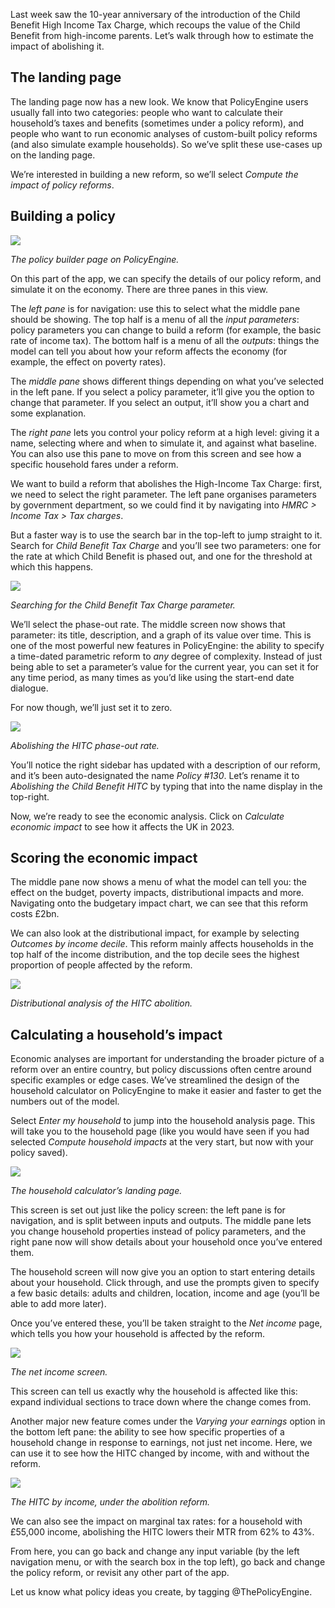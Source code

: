Last week saw the 10-year anniversary of the introduction of the Child Benefit High Income Tax Charge, which recoups the value of the Child Benefit from high-income parents. Let’s walk through how to estimate the impact of abolishing it.

## The landing page

The landing page now has a new look. We know that PolicyEngine users usually fall into two categories: people who want to calculate their household’s taxes and benefits (sometimes under a policy reform), and people who want to run economic analyses of custom-built policy reforms (and also simulate example households). So we’ve split these use-cases up on the landing page.

We’re interested in building a new reform, so we’ll select _Compute the impact of policy reforms_.

## Building a policy

![](https://cdn-images-1.medium.com/max/2000/0*4JH9dNcZ-PG3uQfT)

_The policy builder page on PolicyEngine._

On this part of the app, we can specify the details of our policy reform, and simulate it on the economy. There are three panes in this view.

The _left pane_ is for navigation: use this to select what the middle pane should be showing. The top half is a menu of all the _input parameters_: policy parameters you can change to build a reform (for example, the basic rate of income tax). The bottom half is a menu of all the _outputs_: things the model can tell you about how your reform affects the economy (for example, the effect on poverty rates).

The _middle pane_ shows different things depending on what you’ve selected in the left pane. If you select a policy parameter, it’ll give you the option to change that parameter. If you select an output, it’ll show you a chart and some explanation.

The _right pane_ lets you control your policy reform at a high level: giving it a name, selecting where and when to simulate it, and against what baseline. You can also use this pane to move on from this screen and see how a specific household fares under a reform.

We want to build a reform that abolishes the High-Income Tax Charge: first, we need to select the right parameter. The left pane organises parameters by government department, so we could find it by navigating into _HMRC > Income Tax > Tax charges_.

But a faster way is to use the search bar in the top-left to jump straight to it. Search for _Child Benefit Tax Charge_ and you’ll see two parameters: one for the rate at which Child Benefit is phased out, and one for the threshold at which this happens.

![](https://cdn-images-1.medium.com/max/3200/0*12cujazBA1WE-nEb)

_Searching for the Child Benefit Tax Charge parameter._

We’ll select the phase-out rate. The middle screen now shows that parameter: its title, description, and a graph of its value over time. This is one of the most powerful new features in PolicyEngine: the ability to specify a time-dated parametric reform to _any_ degree of complexity. Instead of just being able to set a parameter’s value for the current year, you can set it for any time period, as many times as you’d like using the start-end date dialogue.

For now though, we’ll just set it to zero.

![](https://cdn-images-1.medium.com/max/3200/0*xPMcM0vcfwHPHsjp)

_Abolishing the HITC phase-out rate._

You’ll notice the right sidebar has updated with a description of our reform, and it’s been auto-designated the name _Policy #130_. Let’s rename it to _Abolishing the Child Benefit HITC_ by typing that into the name display in the top-right.

Now, we’re ready to see the economic analysis. Click on _Calculate economic impact_ to see how it affects the UK in 2023.

## Scoring the economic impact

The middle pane now shows a menu of what the model can tell you: the effect on the budget, poverty impacts, distributional impacts and more. Navigating onto the budgetary impact chart, we can see that this reform costs £2bn.

We can also look at the distributional impact, for example by selecting _Outcomes by income decile_. This reform mainly affects households in the top half of the income distribution, and the top decile sees the highest proportion of people affected by the reform.

![](https://cdn-images-1.medium.com/max/3200/0*MvMusKcRyoGntCJy)

_Distributional analysis of the HITC abolition._

## Calculating a household’s impact

Economic analyses are important for understanding the broader picture of a reform over an entire country, but policy discussions often centre around specific examples or edge cases. We’ve streamlined the design of the household calculator on PolicyEngine to make it easier and faster to get the numbers out of the model.

Select _Enter my household_ to jump into the household analysis page. This will take you to the household page (like you would have seen if you had selected _Compute household impacts_ at the very start, but now with your policy saved).

![](https://cdn-images-1.medium.com/max/3200/0*aDVMVAJoT3m9DI8p)

_The household calculator’s landing page._

This screen is set out just like the policy screen: the left pane is for navigation, and is split between inputs and outputs. The middle pane lets you change household properties instead of policy parameters, and the right pane now will show details about your household once you’ve entered them.

The household screen will now give you an option to start entering details about your household. Click through, and use the prompts given to specify a few basic details: adults and children, location, income and age (you’ll be able to add more later).

Once you’ve entered these, you’ll be taken straight to the _Net income_ page, which tells you how your household is affected by the reform.

![](https://cdn-images-1.medium.com/max/3200/0*kIyBGsv4KCRTA7oI)

_The net income screen._

This screen can tell us exactly why the household is affected like this: expand individual sections to trace down where the change comes from.

Another major new feature comes under the _Varying your earnings_ option in the bottom left pane: the ability to see how specific properties of a household change in response to earnings, not just net income. Here, we can use it to see how the HITC changed by income, with and without the reform.

![](https://cdn-images-1.medium.com/max/3200/0*dvGPkEAKASbQiCai)

_The HITC by income, under the abolition reform._

We can also see the impact on marginal tax rates: for a household with £55,000 income, abolishing the HITC lowers their MTR from 62% to 43%.

From here, you can go back and change any input variable (by the left navigation menu, or with the search box in the top left), go back and change the policy reform, or revisit any other part of the app.

Let us know what policy ideas you create, by tagging @ThePolicyEngine.
